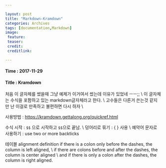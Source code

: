 ```yaml
---

layout: post
title: "Markdown-Kramdown"
categories: Archives
tags: [documentation,Markdown]
image:
 feature:
 teaser:
 credit:
 creditlink:

---
```


#### Time : 2017-11-29
#### Title : Kramdown
처음 이 글자체를 썼을때 그냥 예제가 이거여서 썼는데 이유가 있었네 ㅡㅡ;; \\
이 글자체는 수식을 포함하고 있는 markdown글자체라고 한다. \\
고수들은 다른거 쓴는것 같지만 난 이걸로 만족하고 불편하면 다시 하자 \\

사용방법 : https://kramdown.gettalong.org/quickref.html

수식 시작 : `` $$ `` 으로 시작하고 `` $$ ``으로 끝남. \\
덩어리로 묶기 : { } 사용   \\
예약어 문자로 사용하기 : use two or more backticks

테이블 alignment definition
if there is a colon only before the dashes, the column is left aligned, \\
if there are colons before and after the dashes, the column is center aligned \\
and if there is only a colon after the dashes, the column is right aligned.

